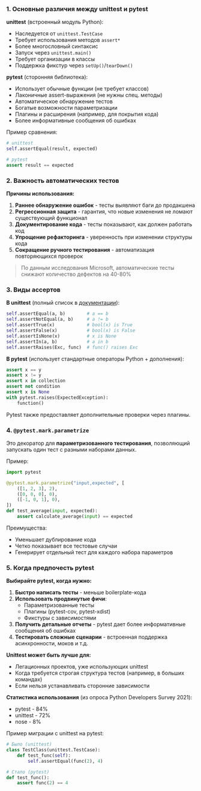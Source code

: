 ### 1. Основные различия между unittest и pytest

**unittest** (встроенный модуль Python):
- Наследуется от `unittest.TestCase`
- Требует использования методов `assert*`
- Более многословный синтаксис
- Запуск через `unittest.main()`
- Требует организации в классы
- Поддержка фикстур через `setUp()`/`tearDown()`

**pytest** (сторонняя библиотека):
- Использует обычные функции (не требует классов)
- Лаконичные assert-выражения (не нужны спец. методы)
- Автоматическое обнаружение тестов
- Богатые возможности параметризации
- Плагины и расширения (например, для покрытия кода)
- Более информативные сообщения об ошибках

Пример сравнения:
```python
# unittest
self.assertEqual(result, expected)

# pytest
assert result == expected
```

### 2. Важность автоматических тестов

**Причины использования:**
1. **Раннее обнаружение ошибок** - тесты выявляют баги до продакшена
2. **Регрессионная защита** - гарантия, что новые изменения не ломают существующий функционал
3. **Документирование кода** - тесты показывают, как должен работать код
4. **Упрощение рефакторинга** - уверенность при изменении структуры кода
5. **Сокращение ручного тестирования** - автоматизация повторяющихся проверок

> По данным исследования Microsoft, автоматические тесты снижают количество дефектов на 40-80%

### 3. Виды ассертов

**В unittest** (полный список в [документации](https://docs.python.org/3/library/unittest.html)):
```python
self.assertEqual(a, b)        # a == b
self.assertNotEqual(a, b)     # a != b
self.assertTrue(x)            # bool(x) is True
self.assertFalse(x)           # bool(x) is False
self.assertIsNone(x)          # x is None
self.assertIn(a, b)           # a in b
self.assertRaises(Exc, func)  # func() raises Exc
```

**В pytest** (использует стандартные операторы Python + дополнения):
```python
assert x == y
assert x != y
assert x in collection
assert not condition
assert x is None
with pytest.raises(ExpectedException):
    function()
```

Pytest также предоставляет дополнительные проверки через плагины.

### 4. `@pytest.mark.parametrize`

Это декоратор для **параметризованного тестирования**, позволяющий запускать один тест с разными наборами данных.

Пример:
```python
import pytest

@pytest.mark.parametrize("input,expected", [
    ([1, 2, 3], 2),
    ([0, 0, 0], 0),
    ([-1, 0, 1], 0),
])
def test_average(input, expected):
    assert calculate_average(input) == expected
```

Преимущества:
- Уменьшает дублирование кода
- Четко показывает все тестовые случаи
- Генерирует отдельный тест для каждого набора параметров

### 5. Когда предпочесть pytest

**Выбирайте pytest, когда нужно:**
1. **Быстро написать тесты** - меньше boilerplate-кода
2. **Использовать продвинутые фичи**:
   - Параметризованные тесты
   - Плагины (pytest-cov, pytest-xdist)
   - Фикстуры с зависимостями
3. **Получить детальные отчеты** - pytest дает более информативные сообщения об ошибках
4. **Тестировать сложные сценарии** - встроенная поддержка асинхронности, моков и т.д.

**Unittest может быть лучше для:**
- Легационных проектов, уже использующих unittest
- Когда требуется строгая структура тестов (например, в больших командах)
- Если нельзя устанавливать сторонние зависимости

**Статистика использования** (из опроса Python Developers Survey 2021):
- pytest - 84%
- unittest - 72%
- nose - 8%

Пример миграции с unittest на pytest:
```python
# Было (unittest)
class TestClass(unittest.TestCase):
    def test_func(self):
        self.assertEqual(func(2), 4)

# Стало (pytest)
def test_func():
    assert func(2) == 4
```